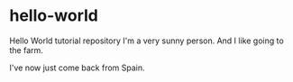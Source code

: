 # hello-world
Hello World tutorial repository
I'm a very sunny person. And I like going to the farm.

I've now just come back from Spain.
